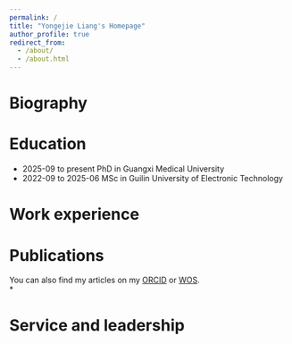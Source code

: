 ```yaml
---
permalink: /
title: "Yongejie Liang's Homepage"
author_profile: true
redirect_from: 
  - /about/
  - /about.html
---
```


Biography
======

Education
======
* 2025-09 to present PhD in Guangxi Medical University
* 2022-09 to 2025-06 MSc in Guilin University of Electronic Technology

Work experience
======

Publications
======
<div class="wordwrap">You can also find my articles on my <a href="https://orcid.org/0009-0001-1059-088X"> ORCID</a> or <a href="https://www.webofscience.com/wos/author/record/NAX-7893-2025">WOS</a>.</div>
* 

Service and leadership
======
